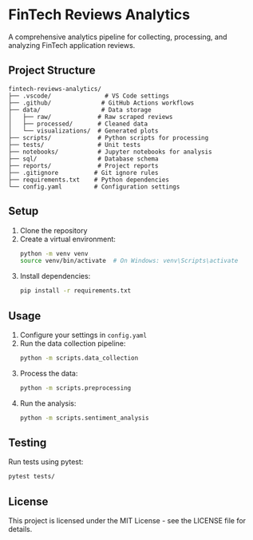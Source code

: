# FinTech Reviews Analytics

A comprehensive analytics pipeline for collecting, processing, and analyzing FinTech application reviews.

## Project Structure

```
fintech-reviews-analytics/
├── .vscode/               # VS Code settings
├── .github/              # GitHub Actions workflows
├── data/                 # Data storage
│   ├── raw/             # Raw scraped reviews
│   ├── processed/       # Cleaned data
│   └── visualizations/  # Generated plots
├── scripts/             # Python scripts for processing
├── tests/               # Unit tests
├── notebooks/           # Jupyter notebooks for analysis
├── sql/                 # Database schema
├── reports/             # Project reports
├── .gitignore          # Git ignore rules
├── requirements.txt    # Python dependencies
└── config.yaml         # Configuration settings
```

## Setup

1. Clone the repository
2. Create a virtual environment:
   ```bash
   python -m venv venv
   source venv/bin/activate  # On Windows: venv\Scripts\activate
   ```
3. Install dependencies:
   ```bash
   pip install -r requirements.txt
   ```

## Usage

1. Configure your settings in `config.yaml`
2. Run the data collection pipeline:
   ```bash
   python -m scripts.data_collection
   ```
3. Process the data:
   ```bash
   python -m scripts.preprocessing
   ```
4. Run the analysis:
   ```bash
   python -m scripts.sentiment_analysis
   ```

## Testing

Run tests using pytest:
```bash
pytest tests/
```

## License

This project is licensed under the MIT License - see the LICENSE file for details.
